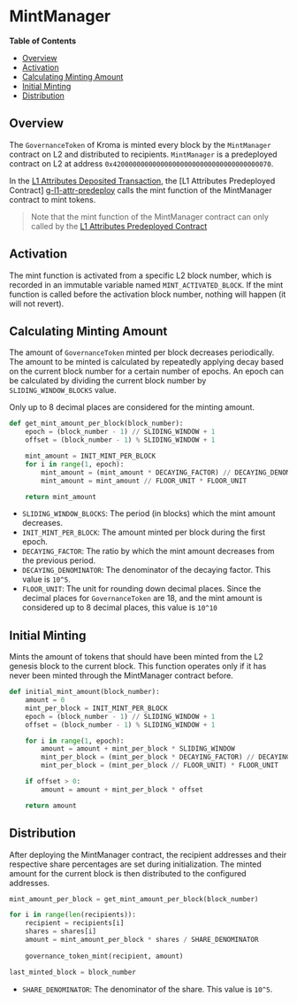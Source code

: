 # MintManager

<!-- START doctoc generated TOC please keep comment here to allow auto update -->
<!-- DON'T EDIT THIS SECTION, INSTEAD RE-RUN doctoc TO UPDATE -->
**Table of Contents**

- [Overview](#overview)
- [Activation](#activation)
- [Calculating Minting Amount](#calculating-minting-amount)
- [Initial Minting](#initial-minting)
- [Distribution](#distribution)

<!-- END doctoc generated TOC please keep comment here to allow auto update -->

<!-- All glossary references in this file. -->

[g-deposited]: ../glossary.md#deposited-transaction
[g-l1-attr-deposit]: ../glossary.md#l1-attributes-deposited-transaction
[g-l1-attr-predeploy]: glossary.md#l1-attributes-predeployed-contract
[g-eoa]: ../glossary.md#eoa

## Overview

The `GovernanceToken` of Kroma is minted every block by the `MintManager` contract on L2 and distributed to recipients.
`MintManager` is a predeployed contract on L2 at address `0x4200000000000000000000000000000000000070`.

In the [L1 Attributes Deposited Transaction][g-l1-attr-deposit], the [L1 Attributes Predeployed Contract]
[g-l1-attr-predeploy] calls the mint function of the MintManager contract to mint tokens.

> Note that the mint function of the MintManager contract can only called by the
[L1 Attributes Predeployed Contract][g-l1-attr-predeploy]

## Activation

The mint function is activated from a specific L2 block number,
which is recorded in an immutable variable named `MINT_ACTIVATED_BLOCK`.
If the mint function is called before the activation block number, nothing will happen (it will not revert).

## Calculating Minting Amount

The amount of `GovernanceToken` minted per block decreases periodically.
The amount to be minted is calculated by repeatedly applying decay based on the current block number for a
certain number of epochs.
An epoch can be calculated by dividing the current block number by `SLIDING_WINDOW_BLOCKS` value.

Only up to 8 decimal places are considered for the minting amount.

```python
def get_mint_amount_per_block(block_number):
    epoch = (block_number - 1) // SLIDING_WINDOW + 1
    offset = (block_number - 1) % SLIDING_WINDOW + 1

    mint_amount = INIT_MINT_PER_BLOCK
    for i in range(1, epoch):
        mint_amount = (mint_amount * DECAYING_FACTOR) // DECAYING_DENOMINATOR
        mint_amount = mint_amount // FLOOR_UNIT * FLOOR_UNIT

    return mint_amount
```

- `SLIDING_WINDOW_BLOCKS`: The period (in blocks) which the mint amount decreases.
- `INIT_MINT_PER_BLOCK`: The amount minted per block during the first epoch.
- `DECAYING_FACTOR`: The ratio by which the mint amount decreases from the previous period.
- `DECAYING_DENOMINATOR`: The denominator of the decaying factor. This value is `10^5`.
- `FLOOR_UNIT`: The unit for rounding down decimal places. Since the decimal places for `GovernanceToken` are 18,
  and the mint amount is considered up to 8 decimal places, this value is `10^10`

## Initial Minting

Mints the amount of tokens that should have been minted from the L2 genesis block to the current block.
This function operates only if it has never been minted through the MintManager contract before.

```python
def initial_mint_amount(block_number):
    amount = 0
    mint_per_block = INIT_MINT_PER_BLOCK
    epoch = (block_number - 1) // SLIDING_WINDOW + 1
    offset = (block_number - 1) % SLIDING_WINDOW + 1

    for i in range(1, epoch):
        amount = amount + mint_per_block * SLIDING_WINDOW
        mint_per_block = (mint_per_block * DECAYING_FACTOR) // DECAYING_DENOMINATOR
        mint_per_block = (mint_per_block // FLOOR_UNIT) * FLOOR_UNIT

    if offset > 0:
        amount = amount + mint_per_block * offset

    return amount
```

## Distribution

After deploying the MintManager contract, the recipient addresses and their respective share percentages
are set during initialization.
The minted amount for the current block is then distributed to the configured addresses.

```python
mint_amount_per_block = get_mint_amount_per_block(block_number)

for i in range(len(recipients)):
    recipient = recipients[i]
    shares = shares[i]
    amount = mint_amount_per_block * shares / SHARE_DENOMINATOR
    
    governance_token_mint(recipient, amount)

last_minted_block = block_number
```

- `SHARE_DENOMINATOR`: The denominator of the share. This value is `10^5`.
